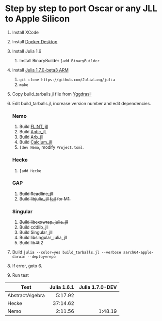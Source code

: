 # Step by step to port Oscar or any JLL to Apple Silicon

1. Install XCode
2. Install [Docker Desktop](https://www.docker.com/products/docker-desktop)
3. Install Julia 1.6
    1. Install BinaryBuilder `]add BinaryBuilder`
4. Install [Julia 1.7.0-beta3 ARM](https://julialang-s3.julialang.org/bin/mac/aarch64/1.7/julia-1.7.0-beta3-macaarch64.dmg)
    1. `git clone https://github.com/JuliaLang/julia`
    2. `make`
5. Copy build_tarballs.jl file from [Yggdrasil](https://github.com/JuliaPackaging/Yggdrasil)
6. Edit build_tarballs.jl, increase version number and edit dependencies.
    ### Nemo
    1. Build [FLINT_jll](https://github.com/shikil/FLINT_jll.jl)
    2. Build [Antic_jll](https://github.com/shikil/Antic_jll.jl)
    3. Build [Arb_jll](https://github.com/shikil/Arb_jll.jl)
    4. Build [Calcium_jll](https://github.com/shikil/Calcium_jll.jl)
    5. `]dev Nemo`, modify `Project.toml`.

    ### Hecke
    1. `]add Hecke`
    
    ### GAP
    1. ~~Build Readline_jll~~
    2. ~~Build libjulia_jll [fail](https://github.com/JuliaPackaging/Yggdrasil/pull/2969) for M1.~~

    ### Singular
    1. ~~Build libcxxwrap_julia_jll~~
    2. Build cddlib_jll
    3. Build Singular_jll
    4. Build libsingular_julia_jll
    5. Build lib4ti2
7. Build `julia --color=yes build_tarballs.jl --verbose aarch64-apple-darwin --deploy=repo`
8. If error, goto 6.
9. Run test

| Test          | Julia 1.6.1 | Julia 1.7.0-DEV
| --- | ---: | ---: |
AbstractAlgebra |  5:17.92 | 
Hecke           | 37:14.62 | 
Nemo            |  2:11.56 | 1:48.19

